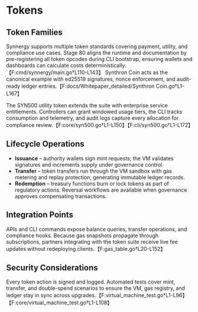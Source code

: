 # Tokens

## Token Families
Synnergy supports multiple token standards covering payment, utility, and compliance use cases. Stage 80 aligns the runtime and documentation by pre-registering all token opcodes during CLI bootstrap, ensuring wallets and dashboards can calculate costs deterministically.【F:cmd/synnergy/main.go†L110-L143】 Synthron Coin acts as the canonical example with ed25519 signatures, nonce enforcement, and audit-ready ledger entries.【F:docs/Whitepaper_detailed/Synthron Coin.go†L1-L167】

The SYN500 utility token extends the suite with enterprise service entitlements. Controllers can grant windowed usage tiers, the CLI tracks consumption and telemetry, and audit logs capture every allocation for compliance review.【F:core/syn500.go†L1-L150】【F:cli/syn500.go†L1-L172】

## Lifecycle Operations
- **Issuance** – authority wallets sign mint requests; the VM validates signatures and increments supply under governance control.
- **Transfer** – token transfers run through the VM sandbox with gas metering and replay protection, generating immutable ledger records.
- **Redemption** – treasury functions burn or lock tokens as part of regulatory actions. Reversal workflows are available when governance approves compensating transactions.

## Integration Points
APIs and CLI commands expose balance queries, transfer operations, and compliance hooks. Because gas snapshots propagate through subscriptions, partners integrating with the token suite receive live fee updates without redeploying clients.【F:gas_table.go†L20-L152】

## Security Considerations
Every token action is signed and logged. Automated tests cover mint, transfer, and double-spend scenarios to ensure the VM, gas registry, and ledger stay in sync across upgrades.【F:virtual_machine_test.go†L1-L96】【F:core/virtual_machine_test.go†L1-L108】
